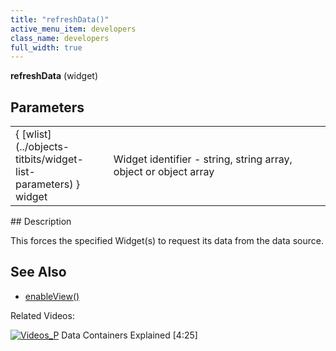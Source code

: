 ```yaml
---
title: "refreshData()"
active_menu_item: developers
class_name: developers
full_width: true
---
```



**refreshData** (widget)

## Parameters

<table>
<tr>
<td width="135">
{ [wlist](../objects-titbits/widget-list-parameters) } widget

</td>
<td width="14">
</td>
<td width="731">
Widget identifier - string, string array, object or object array

</td>
</tr>
</table>
## Description

This forces the specified Widget(s) to request its data from the data source.

## See Also

 - [enableView()](../data-view-functions/enableview)

Related Videos:

[![Videos\_P](/img/docs/videos_p.png)](http://www.youtube.com/v/TrfVkAavkOQ?autoplay=1&hd=1&fs=1&showsearch=0&rel=0&) Data Containers Explained [4:25]
